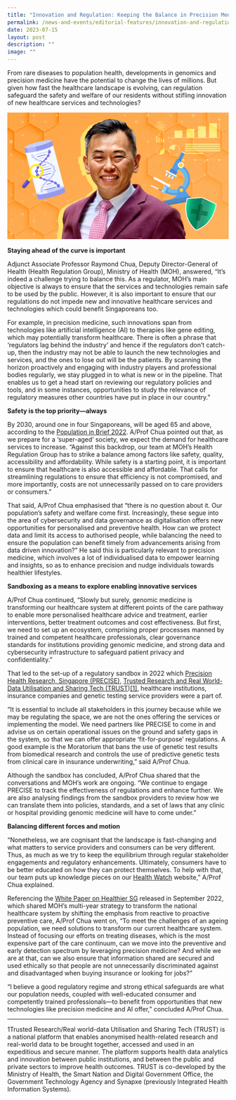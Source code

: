 ```yaml
---
title: "Innovation and Regulation: Keeping the Balance in Precision Medicine"
permalink: /news-and-events/editorial-features/innovation-and-regulation-keeping-the-balance/
date: 2023-07-15
layout: post
description: ""
image: ""
---
```

From rare diseases to population health, developments in genomics and precision medicine have the potential to change the lives of millions. But given how fast the healthcare landscape is evolving, can regulation safeguard the safety and welfare of our residents without stifling innovation of new healthcare services and technologies?

![](/images/Resources/Editorial%20Features/2023/ddghhrg-raymond-chua.jpeg)

**Staying ahead of the curve is important**

Adjunct Associate Professor Raymond Chua, Deputy Director-General of Health (Health Regulation Group), Ministry of Health (MOH), answered, “It’s indeed a challenge trying to balance this. As a regulator, MOH’s main objective is always to ensure that the services and technologies remain safe to be used by the public. However, it is also important to ensure that our regulations do not impede new and innovative healthcare services and technologies which could benefit Singaporeans too.

For example, in precision medicine, such innovations span from technologies like artificial intelligence (AI) to therapies like gene editing, which may potentially transform healthcare. There is often a phrase that ‘regulators lag behind the industry’ and hence if the regulators don’t catch-up, then the industry may not be able to launch the new technologies and services, and the ones to lose out will be the patients. By scanning the horizon proactively and engaging with industry players and professional bodies regularly, we stay plugged in to what is new or in the pipeline. That enables us to get a head start on reviewing our regulatory policies and tools, and in some instances, opportunities to study the relevance of regulatory measures other countries have put in place in our country.”

**Safety is the top priority—always**

By 2030, around one in four Singaporeans, will be aged 65 and above, according to the [Population in Brief 2022](https://www.strategygroup.gov.sg/files/media-centre/publications/Population-in-Brief-2022.pdf). A/Prof Chua pointed out that, as we prepare for a ‘super-aged’ society, we expect the demand for healthcare services to increase. “Against this backdrop, our team at MOH’s Health Regulation Group has to strike a balance among factors like safety, quality, accessibility and affordability. While safety is a starting point, it is important to ensure that healthcare is also accessible and affordable. That calls for streamlining regulations to ensure that efficiency is not compromised, and more importantly, costs are not unnecessarily passed on to care providers or consumers.”

That said, A/Prof Chua emphasised that “there is no question about it. Our population’s safety and welfare come first. Increasingly, these segue into the area of cybersecurity and data governance as digitalisation offers new opportunities for personalised and preventive health. How can we protect data and limit its access to authorised people, while balancing the need to ensure the population can benefit timely from advancements arising from data driven innovation?” He said this is particularly relevant to precision medicine, which involves a lot of individualised data to empower learning and insights, so as to enhance precision and nudge individuals towards healthier lifestyles.

**Sandboxing as a means to explore enabling innovative services**

A/Prof Chua continued, “Slowly but surely, genomic medicine is transforming our healthcare system at different points of the care pathway to enable more personalised healthcare advice and treatment, earlier interventions, better treatment outcomes and cost effectiveness. But first, we need to set up an ecosystem, comprising proper processes manned by trained and competent healthcare professionals, clear governance standards for institutions providing genomic medicine, and strong data and cybersecurity infrastructure to safeguard patient privacy and confidentiality.”

That led to the set-up of a regulatory sandbox in 2022 which [Precision Health Research, Singapore (PRECISE)](https://npm.sg/), [Trusted Research and Real World-Data Utilisation and Sharing Tech (TRUST](https://trustplatform.sg/))[\[1\]](applewebdata://2C098B10-DEC1-4BE5-9CB1-2DE48540BF7F#_ftn1), healthcare institutions, insurance companies and genetic testing service providers were a part of.  

“It is essential to include all stakeholders in this journey because while we may be regulating the space, we are not the ones offering the services or implementing the model. We need partners like PRECISE to come in and advise us on certain operational issues on the ground and safety gaps in the system, so that we can offer appropriate ‘fit-for-purpose’ regulations. A good example is the Moratorium that bans the use of genetic test results from biomedical research and controls the use of predictive genetic tests from clinical care in insurance underwriting,” said A/Prof Chua.

Although the sandbox has concluded, A/Prof Chua shared that the conversations and MOH’s work are ongoing. “We continue to engage PRECISE to track the effectiveness of regulations and enhance further. We are also analysing findings from the sandbox providers to review how we can translate them into policies, standards, and a set of laws that any clinic or hospital providing genomic medicine will have to come under.”

**Balancing different forces and motion**

“Nonetheless, we are cognisant that the landscape is fast-changing and what matters to service providers and consumers can be very different. Thus, as much as we try to keep the equilibrium through regular stakeholder engagements and regulatory enhancements. Ultimately, consumers have to be better educated on how they can protect themselves. To help with that, our team puts up knowledge pieces on our [Health Watch](https://www.moh.gov.sg/healthwatch/) website,” A/Prof Chua explained.

Referencing the [White Paper on Healthier SG](https://www.healthiersg.gov.sg/resources/white-paper/) released in September 2022, which shared MOH’s multi-year strategy to transform the national healthcare system by shifting the emphasis from reactive to proactive preventive care, A/Prof Chua went on, “To meet the challenges of an ageing population, we need solutions to transform our current healthcare system. Instead of focusing our efforts on treating diseases, which is the most expensive part of the care continuum, can we move into the preventive and early detection spectrum by leveraging precision medicine? And while we are at that, can we also ensure that information shared are secured and used ethically so that people are not unnecessarily discriminated against and disadvantaged when buying insurance or looking for jobs?”

“I believe a good regulatory regime and strong ethical safeguards are what our population needs, coupled with well-educated consumer and competently trained professionals—to benefit from opportunities that new technologies like precision medicine and AI offer,” concluded A/Prof Chua.

* * *

1Trusted Research/Real world-data Utilisation and Sharing Tech (TRUST) is a national platform that enables anonymised health-related research and real-world data to be brought together, accessed and used in an expeditious and secure manner. The platform supports health data analytics and innovation between public institutions, and between the public and private sectors to improve health outcomes. TRUST is co-developed by the Ministry of Health, the Smart Nation and Digital Government Office, the Government Technology Agency and Synapxe (previously Integrated Health Information Systems).